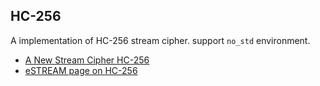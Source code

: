 HC-256
------

A implementation of HC-256 stream cipher. support `no_std` environment.

* [A New Stream Cipher HC-256](http://eprint.iacr.org/2004/092.pdf)
* [eSTREAM page on HC-256](http://www.ecrypt.eu.org/stream/hc256.html)
